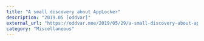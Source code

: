 ```yaml
---
title: "A small discovery about AppLocker"
description: "2019.05 [oddvar]"
external_url: "https://oddvar.moe/2019/05/29/a-small-discovery-about-applocker/"
category: "Miscellaneous"
---
```

